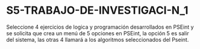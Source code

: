 # S5-TRABAJO-DE-INVESTIGACI-N_1
Seleccione 4 ejercicios de logica y programación desarrollados en PSEint y se solicita que crea un menú de 5 opciones en PSEint, la opción 5 es salir del sistema, las otras 4 llamará a los algoritmos seleccionados del Pseint.
